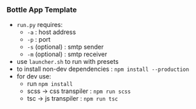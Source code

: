 ### Bottle App Template
- `run.py` requires:
  - `-a` : host address
  - `-p` : port
  - `-s` (optional) : smtp sender
  - `-m` (optional) : smtp receiver
- use `launcher.sh` to run with presets
- to install non-dev dependencies : `npm install --production`
- for dev use:
  - run `npm install`
  - scss -> css transpiler : `npm run scss`
  - tsc -> js transpiler : `npm run tsc`